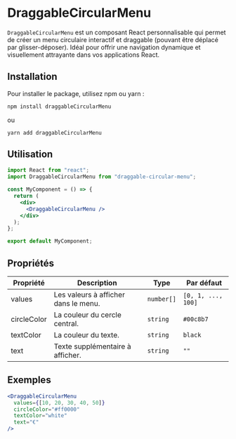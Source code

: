 # DraggableCircularMenu

`DraggableCircularMenu` est un composant React personnalisable qui permet de créer un menu circulaire interactif et draggable (pouvant être déplacé par glisser-déposer). Idéal pour offrir une navigation dynamique et visuellement attrayante dans vos applications React.

## Installation

Pour installer le package, utilisez npm ou yarn :

```bash
npm install draggableCircularMenu
```
ou
```terminal
yarn add draggableCircularMenu
```
## Utilisation

```jsx
import React from "react";
import DraggableCircularMenu from "draggable-circular-menu";

const MyComponent = () => {
  return (
    <div>
      <DraggableCircularMenu />
    </div>
  );
};

export default MyComponent;
```

## Propriétés

| Propriété    | Description                                                        | Type                 | Par défaut  |
|--------------|--------------------------------------------------------------------|----------------------|--------------|
| values       | Les valeurs à afficher dans le menu.                                | `number[]`           | `[0, 1, ..., 100]` |
| circleColor  | La couleur du cercle central.                                      | `string`             | `#00c8b7`    |
| textColor    | La couleur du texte.                                               | `string`             | `black`      |
| text         | Texte supplémentaire à afficher.                                   | `string`             | `""`         |

## Exemples

```jsx
<DraggableCircularMenu
  values={[10, 20, 30, 40, 50]}
  circleColor="#ff0000"
  textColor="white"
  text="€"
/>
```
